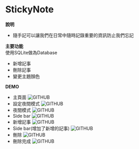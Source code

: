 # StickyNote
**說明**<br>
* 隨手記可以讓我們在日常中隨時記錄重要的資訊防止我們忘記

**主要功能**<br>
使用SQLite做為Database
* 新增記事
* 刪除記事
* 變更主題顏色

**DEMO**<br>
* 主頁面
![GITHUB]( https://github.com/Gougon-Side-Project/StickyNote/blob/master/demo/1.jpg "主頁面")
* 設定夜間模式
![GITHUB]( https://github.com/Gougon-Side-Project/StickyNote/blob/master/demo/2.jpg "設定夜間模式")
* 夜間模式
![GITHUB]( https://github.com/Gougon-Side-Project/StickyNote/blob/master/demo/3.jpg "夜間模式")
* Side bar
![GITHUB]( https://github.com/Gougon-Side-Project/StickyNote/blob/master/demo/7.jpg "Side bar)")
* 新增記事
![GITHUB]( https://github.com/Gougon-Side-Project/StickyNote/blob/master/demo/9.jpg "新增記事")
* Side bar(增加了新增的記事)
![GITHUB]( https://github.com/Gougon-Side-Project/StickyNote/blob/master/demo/11.jpg "Side bar(增加了新增的記事)")
* 刪除
![GITHUB]( https://github.com/Gougon-Side-Project/StickyNote/blob/master/demo/12.jpg "刪除")
* 刪除完成
![GITHUB]( https://github.com/Gougon-Side-Project/StickyNote/blob/master/demo/13.jpg "刪除完成")
